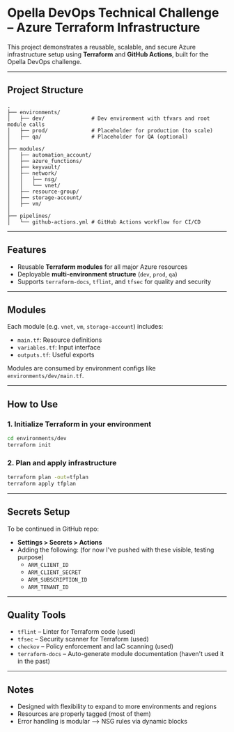 # Opella DevOps Technical Challenge – Azure Terraform Infrastructure

This project demonstrates a reusable, scalable, and secure Azure infrastructure setup using **Terraform** and **GitHub Actions**, built for the Opella DevOps challenge.

---

## Project Structure

```
.
├── environments/
│   ├── dev/               # Dev environment with tfvars and root module calls
│   ├── prod/              # Placeholder for production (to scale)
│   ├── qa/                # Placeholder for QA (optional)
│
├── modules/
│   ├── automation_account/
│   ├── azure_functions/
│   ├── keyvault/
│   ├── network/
│   │   ├── nsg/
│   │   └── vnet/
│   ├── resource-group/
│   ├── storage-account/
│   ├── vm/
│
├── pipelines/
│   └── github-actions.yml # GitHub Actions workflow for CI/CD
```

---

## Features

- Reusable **Terraform modules** for all major Azure resources
- Deployable **multi-environment structure** (`dev`, `prod`, `qa`)
- Supports `terraform-docs`, `tflint`, and `tfsec` for quality and security

---

## Modules

Each module (e.g. `vnet`, `vm`, `storage-account`) includes:
- `main.tf`: Resource definitions
- `variables.tf`: Input interface
- `outputs.tf`: Useful exports

Modules are consumed by environment configs like `environments/dev/main.tf`.

---

## How to Use

### 1. Initialize Terraform in your environment
```bash
cd environments/dev
terraform init
```

### 2. Plan and apply infrastructure
```bash
terraform plan -out=tfplan
terraform apply tfplan
```

---

## Secrets Setup

To be continued in GitHub repo:
- **Settings > Secrets > Actions**
- Adding the following: (for now I've pushed with these visible, testing purpose)
  - `ARM_CLIENT_ID`
  - `ARM_CLIENT_SECRET`
  - `ARM_SUBSCRIPTION_ID`
  - `ARM_TENANT_ID`

---

## Quality Tools

- `tflint` – Linter for Terraform code (used)
- `tfsec` – Security scanner for Terraform (used)
- `checkov` – Policy enforcement and IaC scanning (used)
- `terraform-docs` – Auto-generate module documentation (haven't used it in the past)

---

## Notes

- Designed with flexibility to expand to more environments and regions
- Resources are properly tagged (most of them)
- Error handling is modular —> NSG rules via dynamic blocks